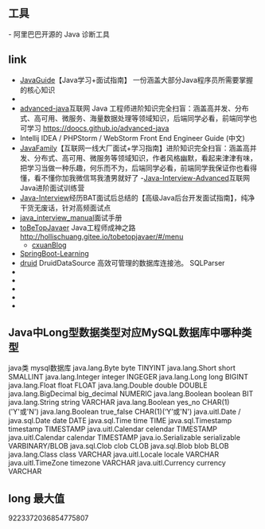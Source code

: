 


## 工具
-[](https://gitee.com/arthas/arthas) 阿里巴巴开源的 Java 诊断工具
## link
- [JavaGuide](https://github.com/Snailclimb/JavaGuide)【Java学习+面试指南】 一份涵盖大部分Java程序员所需要掌握的核心知识
- [](https://github.com/judasn/IntelliJ-IDEA-Tutorial)
- [advanced-java](https://github.com/doocs/advanced-java)互联网 Java 工程师进阶知识完全扫盲：涵盖高并发、分布式、高可用、微服务、海量数据处理等领域知识，后端同学必看，前端同学也可学习 https://doocs.github.io/advanced-java
- [](https://github.com/Damao/Intellij-IDEA-F2E) Intellij IDEA / PHPStorm / WebStorm Front End Engineer Guide (中文)
- [JavaFamily](https://github.com/AobingJava/JavaFamily)【互联网一线大厂面试+学习指南】进阶知识完全扫盲：涵盖高并发、分布式、高可用、微服务等领域知识，作者风格幽默，看起来津津有味，把学习当做一种乐趣，何乐而不为，后端同学必看，前端同学我保证你也看得懂，看不懂你加我微信骂我渣男就好了
 -[Java-Interview-Advanced](https://github.com/shishan100/Java-Interview-Advanced)互联网Java进阶面试训练营
- [Java-Interview](https://github.com/xbox1994/Java-Interview)经历BAT面试后总结的【高级Java后台开发面试指南】，纯净干货无废话，针对高频面试点
- [java_interview_manual](https://github.com/guanzhenxing/java_interview_manual)面试手册
- [toBeTopJavaer](https://github.com/hollischuang/toBeTopJavaer) Java工程师成神之路  http://hollischuang.gitee.io/tobetopjavaer/#/menu
    - [cxuanBlog](https://www.cnblogs.com/cxuanBlog)
- [SpringBoot-Learning](https://gitee.com/didispace/SpringBoot-Learning/tree/master/2.1.x)   
- [druid](https://gitee.com/wenshao/druid/tree/1.1.21/)  DruidDataSource 高效可管理的数据库连接池。 SQLParser  
- []()   
- []()
- []()   
- []()   
- []()

## Java中Long型数据类型对应MySQL数据库中哪种类型
java类	 	mysql数据库
java.lang.Byte	byte	TINYINT
java.lang.Short	short	SMALLINT
java.lang.Integer	integer	INGEGER
java.lang.Long	long	BIGINT
java.lang.Float	float	FLOAT
java.lang.Double	double	DOUBLE
java.lang.BigDecimal	big_decimal	NUMERIC
java.lang.Boolean	boolean	BIT
java.lang.String	string	VARCHAR
java.lang.Boolean	yes_no	CHAR(1)('Y'或'N')
java.lang.Boolean	true_false	CHAR(1)(‘Y’或'N')
java.uitl.Date / java.sql.Date	date	DATE
java.sql.Time	time	TIME
java.sql.Timestamp	timestamp	TIMESTAMP
java.uitl.Calendar	celendar	TIMESTAMP
java.uitl.Calendar	calendar	TIMESTAMP
java.io.Serializable	serializable	VARBINARY/BLOB
java.sql.Clob	clob	CLOB
java.sql.Blob	blob	BLOB
java.lang.Class	class	VARCHAR
java.uitl.Locale	locale	VARCHAR
java.uitl.TimeZone	timezone	VARCHAR
java.uitl.Currency	currency	VARCHAR

## long 最大值
9223372036854775807